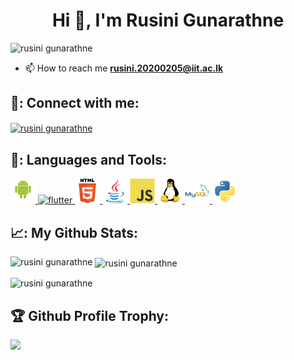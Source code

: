 <h1 align="center">Hi 👋, I'm Rusini Gunarathne</h1>

<p align="left"> <img src="https://komarev.com/ghpvc/?username=rusini666&label=Profile%20views&color=0e75b6&style=flat" alt="rusini gunarathne" /> </p>


- 📫 How to reach me **rusini.20200205@iit.ac.lk**


## 🔗: Connect with me:
<p align="left">
<a href="www.linkedin.com/in/rusini-gunarathne" target="blank"><img align="center" src="https://raw.githubusercontent.com/rahuldkjain/github-profile-readme-generator/master/src/images/icons/Social/linked-in-alt.svg" alt="rusini gunarathne" height="30" width="40" /></a>
  
## 🧰: Languages and Tools:
<p align="left"> 
  <a href="https://developer.android.com" target="_blank" rel="noreferrer"> <img src="https://raw.githubusercontent.com/devicons/devicon/master/icons/android/android-original-wordmark.svg" alt="android" width="40" height="40"/> </a> 
  <a href="https://flutter.dev" target="_blank" rel="noreferrer"> <img src="https://www.vectorlogo.zone/logos/flutterio/flutterio-icon.svg" alt="flutter" width="40" height="40"/> </a>  
  <a href="https://www.w3.org/html/" target="_blank" rel="noreferrer"> <img src="https://raw.githubusercontent.com/devicons/devicon/master/icons/html5/html5-original-wordmark.svg" alt="html5" width="40" height="40"/> </a> 
  <a href="https://www.java.com" target="_blank" rel="noreferrer"> <img src="https://raw.githubusercontent.com/devicons/devicon/master/icons/java/java-original.svg" alt="java" width="40" height="40"/> </a> 
  <a href="https://developer.mozilla.org/en-US/docs/Web/JavaScript" target="_blank" rel="noreferrer"> <img src="https://raw.githubusercontent.com/devicons/devicon/master/icons/javascript/javascript-original.svg" alt="javascript" width="40" height="40"/> </a> 
  <a href="https://www.linux.org/" target="_blank" rel="noreferrer"> <img src="https://raw.githubusercontent.com/devicons/devicon/master/icons/linux/linux-original.svg" alt="linux" width="40" height="40"/> </a> 
  <a href="https://www.mysql.com/" target="_blank" rel="noreferrer"> <img src="https://raw.githubusercontent.com/devicons/devicon/master/icons/mysql/mysql-original-wordmark.svg" alt="mysql" width="40" height="40"/> </a> 
  <a href="https://www.python.org" target="_blank" rel="noreferrer"> <img src="https://raw.githubusercontent.com/devicons/devicon/master/icons/python/python-original.svg" alt="python" width="40" height="40"/> </a> 

</p>

## 📈: My Github Stats:
<p><img align="left" src="https://github-readme-stats.vercel.app/api/top-langs?username=rusini666&show_icons=true&locale=en&layout=compact" alt="rusini gunarathne" /></p>

<p>&nbsp;<img align="center" src="https://github-readme-stats.vercel.app/api?username=rusini666&show_icons=true&locale=en" alt="rusini gunarathne" /></p>

<p><img align="center" src="https://github-readme-streak-stats.herokuapp.com/?user=rusini666&" alt="rusini gunarathne" /></p>


## :trophy: Github Profile Trophy:
<a href="https://github.com/ryo-ma/github-profile-trophy">
  <img width=800 src="https://github-profile-trophy.vercel.app/?username=rusini666&column=8&theme=flat&no-frame=true"/>
</a>

